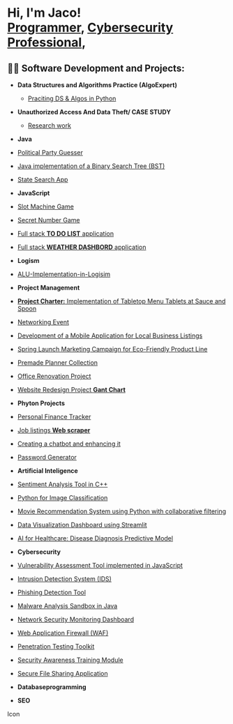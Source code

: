 <h1>Hi, I'm Jaco! 
  <br/><a href="https://github.com/JohannesVRooyen">Programmer</a>, <a href="www.linkedin.com/in/jaco-van-rooyen-73b81731a">Cybersecurity Professional</a>, </h1>

<h2>👨‍💻 Software Development and Projects:</h2>

- <b>Data Structures and Algorithms Practice (AlgoExpert)</b>
  - [Praciting DS & Algos in Python](https://github.com/JakesShell/Algorithms-Practice)
    
- <b>Unauthorized Access And 
Data Theft/ CASE STUDY </b>
  - [Research work](https://github.com/JakesShell/CyberResearch/tree/main)
 
- <b>Java</b>
 - [Political Party Guesser](https://github.com/JakesShell/PoliticalQuizApp/tree/main)
 - [Java implementation of a Binary Search Tree (BST)](https://github.com/JakesShell/BST/tree/main)
 - [State Search App](https://github.com/JakesShell/StateSearch)
   
- <b>JavaScript</b>
 - [Slot Machine Game](https://github.com/JakesShell/slotmachine)
 - [Secret Number Game](https://github.com/JakesShell/GuessTheNumber)
 - [Full stack <b>TO DO LIST</b> application](https://github.com/JakesShell/ToDoList)
 - [Full stack <b>WEATHER DASHBORD</b> application](https://github.com/JakesShell/WeatherDash/tree/main) 
 
- <b>Logism</b>
 - [ALU-Implementation-in-Logisim](https://github.com/JakesShell/ALU-Implementation-in-Logisim)
   
- <b>Project Management</b>
- [<b>Project Charter:</b> Implementation of Tabletop Menu Tablets at Sauce and Spoon](https://github.com/JakesShell/Project-Charter-Sauce-and-Spoon)
- [Networking Event](https://github.com/JakesShell/Networking-Event)
- [Development of a Mobile Application for Local Business Listings](https://github.com/JakesShell/TaskFlowAppCharter)
- [Spring Launch Marketing Campaign for Eco-Friendly Product Line](https://github.com/JakesShell/Green-Horizon-Campaign)
- [Premade Planner Collection](https://github.com/JakesShell/PlannerCollection/tree/main)
- [Office Renovation Project](https://github.com/JakesShell/OfficeReno)
- [Website Redesign Project <b> Gant Chart</b>](https://github.com/JakesShell/GantChartWebRedesign)
  
- <b>Phyton Projects</b>
- [Personal Finance Tracker](https://github.com/JakesShell/FinanceTracker/tree/main)
- [Job listings <b>Web scraper</b>](https://github.com/JakesShell/WebScraper/tree/main)
- [Creating a chatbot and enhancing it](https://github.com/JakesShell/PythonChatbot/tree/main)
- [Password Generator](https://github.com/JakesShell/Password-Generator)
  
- <b>Artificial Inteligence</b>
- [Sentiment Analysis Tool in C++](https://github.com/JakesShell/Sentiment-Analysis-Tool/tree/main)
- [Python for Image Classification](https://github.com/JakesShell/ImageClassification/tree/main)
- [Movie Recommendation System using Python with collaborative filtering](https://github.com/JakesShell/Movierecommend/tree/main)
- [Data Visualization Dashboard using Streamlit](https://github.com/JakesShell/Data-Visualization-Dashboard/tree/main)
- [AI for Healthcare: Disease Diagnosis Predictive Model](https://github.com/JakesShell/Disease-Diagnosis/tree/main)
  
- <b>Cybersecurity</b>
- [Vulnerability Assessment Tool implemented in JavaScript](https://github.com/JakesShell/Vulnerability-Assessment-Tool/tree/main)
- [Intrusion Detection System (IDS)](https://github.com/JakesShell/IDS/tree/main)
- [Phishing Detection Tool](https://github.com/JakesShell/Phishing-Detection-Tool/tree/main)
- [Malware Analysis Sandbox in Java](https://github.com/JakesShell/Malware-Analysis/tree/main)
- [Network Security Monitoring Dashboard](https://github.com/JakesShell/-Network-Security-Monitoring-Dashboard/tree/main)
- [Web Application Firewall (WAF)](https://github.com/JakesShell/Web-Application-Firewall-WAF-)
- [Penetration Testing Toolkit](https://github.com/JakesShell/Penetration-Testing-Toolkit)
- [Security Awareness Training Module](https://github.com/JakesShell/Penetration-Testing-Toolkit)
- [Secure File Sharing Application](https://github.com/JakesShell/Penetration-Testing-Toolkit)


  
- <b>Databaseprogramming</b>
- <b>SEO</b>

<!--
**joshmadakor1/joshmadakor1** is a ✨ _special_ ✨ repository because its `README.md` (this file) appears on your GitHub profile.

Here are some ideas to get you started:

- 🔭 I’m currently working on ...
- 🌱 I’m currently learning ...
- 👯 I’m looking to collaborate on ...
- 🤔 I’m looking for help with ...
- 💬 Ask me about ...
- 📫 How to reach me: ...
- 😄 Pronouns: ...
- ⚡ Fun fact: ...
-->
Icon
